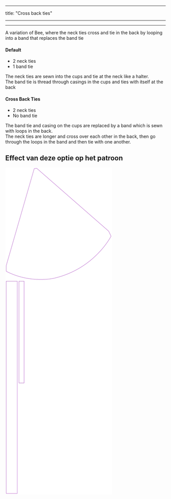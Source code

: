- - -
title: "Cross back ties"
- - -

---

A variation of Bee, where the neck ties cross and tie in the back by looping into a band that replaces the band tie

#### Default

- 2 neck ties
- 1 band tie

The neck ties are sewn into the cups and tie at the neck like a halter.\
The band tie is thread through casings in the cups and ties with itself at the back

#### Cross Back Ties

- 2 neck ties
- No band tie

The band tie and casing on the cups are replaced by a band which is sewn with loops in the back.\
The neck ties are longer and cross over each other in the back, then go through the loops in the band and then tie with one another.

## Effect van deze optie op het patroon

![This image shows the effect of this option by superimposing several variants that have a different value for this option](bee_crossbackties_sample.svg "Effect of this option on the pattern")
